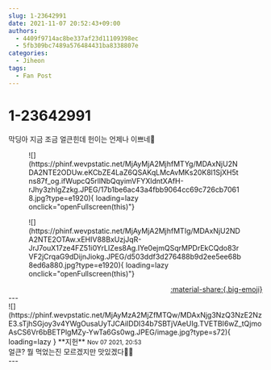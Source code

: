 ```yaml
---
slug: 1-23642991
date: 2021-11-07 20:52:43+09:00
authors:
  - 4409f9714ac8be337af23d11109398ec
  - 5fb309bc7489a576484431ba8338807e
categories:
  - Jiheon
tags:
  - Fan Post
---
```


# 1-23642991

<div class="post-container" markdown="1">
<div class="content-container md-sidebar__scrollwrap" markdown="1">

막딩아 지금 조금 얼큰힌데 헌이는 언제나 이쁘네💙
<figure markdown="1">
![](https://phinf.wevpstatic.net/MjAyMjA2MjhfMTYg/MDAxNjU2NDA2NTE2ODUw.eKCbZE4LaZ6QSAKqLMcAvMKs20K8l1SjXH5tns87f_og.ifWupcQ5rllNbQqyimVFYXldntXAfH-rJhy3zhIgZzkg.JPEG/17b1be6ac43a4fbb9064cc69c726cb70618.jpg?type=e1920){ loading=lazy onclick="openFullscreen(this)"}
</figure>

<figure markdown="1">
![](https://phinf.wevpstatic.net/MjAyMjA2MjhfMTIg/MDAxNjU2NDA2NTE2OTAw.xEHIV88BxUzjJqR-JrJ7ouX17ze4FZ51i0YrLIZes8Ag.IYe0ejmQSqrMPDrEkCQdo83rVF2jCrqaG9dDijnJiokg.JPEG/d503ddf3d276488b9d2ee5ee68b8ed6a880.jpg?type=e1920){ loading=lazy onclick="openFullscreen(this)"}
</figure>


</div>
</div>

<div style="text-align: right;" markdown="1">
<a href="https://weverse.io/fromis9/fanpost/1-23642991" style="text-align: right;">:material-share:{.big-emoji}</a>
</div>
---

<div class="comments-container md-sidebar__scrollwrap" markdown="1">
<div class="comment" markdown="1">
<div class='id-container' markdown="1">
![](https://phinf.wevpstatic.net/MjAyMzA2MjZfMTQw/MDAxNjg3NzQ3NzE2NzE3.sTjhSGjoy3v4YWgOusaUyTJCAiIDDI34b7SBTjVAeUIg.TVETBI6wZ_tQjmoAsCS6Vr6bBETPlgMZy-YwTa6Gs0wg.JPEG/image.jpg?type=s72){ loading=lazy }
**<span class="artist">지헌</span>** <small>Nov 07 2021, 20:53</small><br>
</div>
<div class='comment-body' markdown="1">
얼큰? 뭘 먹었는진 모르겠지만 맛있겠다🤣🤣
</div>
</div>
</div>
---
